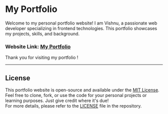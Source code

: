 # My Portfolio

Welcome to my personal portfolio website! I am Vishnu, a passionate web developer specializing in frontend technologies. This portfolio showcases my projects, skills, and background.

### Website Link: [My Portfolio](https://myportfolio-beryl-psi-57.vercel.app)
Thank you for visiting my portfolio !

---

## License

This portfolio website is open-source and available under the [MIT License](LICENSE). <br/> 
Feel free to clone, fork, or use the code for your personal projects or learning purposes. Just give credit where it's due! <br/>
For more details, please refer to the [LICENSE](LICENSE) file in the repository.
